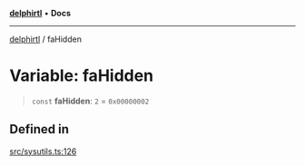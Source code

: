 [**delphirtl**](../README.md) • **Docs**

***

[delphirtl](../globals.md) / faHidden

# Variable: faHidden

> `const` **faHidden**: `2` = `0x00000002`

## Defined in

[src/sysutils.ts:126](https://github.com/chuacw/delphirtl/blob/1d6969b8a199060a984c4375d6be1f0ffa838be2/src/sysutils.ts#L126)
